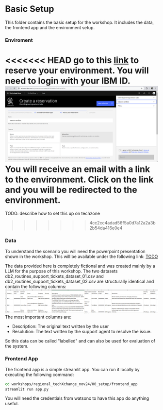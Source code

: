 # Basic Setup

This folder contains the basic setup for the workshop. It includes the data, the frontend app and the environment setup.

### Enviroment
<<<<<<< HEAD
go to this [link](https://techzone.ibm.com/my/reservations/create/6622b2b48fcc5c001e14b31e) to reserve your environment. You will need to login with your IBM ID.
![alt text](image-1.png)
You will receive an email with a link to the environment. Click on the link and you will be redirected to the environment. 
=======
TODO: describe how to set this up on techzone
>>>>>>> 4cc2cc4adad56f5a0d7a12a2a3b2b54da416e0e4

### Data
To understand the scenario you will need the powerpoint presentation shown in the workshop. This will be available under the following link: [TODO](https://...)

The data provided here is completely fictional and was created mainly by a LLM for the purpose of this workshop. 
The two datasets db2_routines_support_tickets_dataset_01.csv and db2_routines_support_tickets_dataset_02.csv are structurally identical and contain the following columns:
![alt text](image.png)
The most important columns are:
- Description: The original text written by the user
- Resolution: The text written by the support agent to resolve the issue.

So this data can be called "labelled" and can also be used for evaluation of the system.

### Frontend App
The frontend app is a simple streamlit app. You can run it locally by executing the following command:

```bash
cd workshops/regional_techXchange_nov24/00_setup/frontend_app
streamlit run app.py
```
You will need the credentials from watsonx to have this app do anything useful.